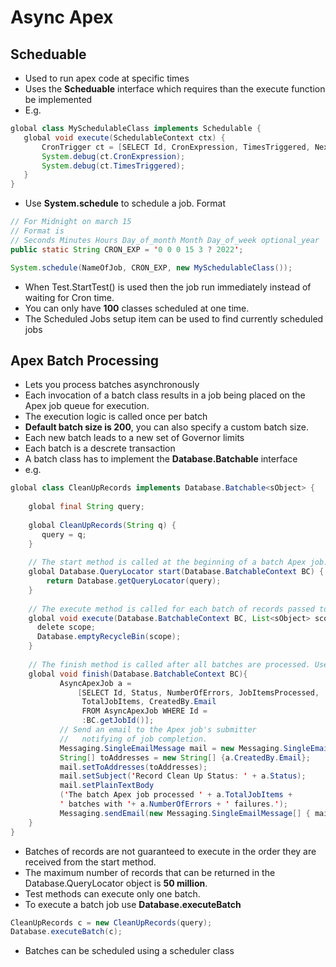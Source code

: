 # Async Apex

## Scheduable

 * Used to run apex code at specific times
 * Uses the **Scheduable** interface which requires than the execute function be implemented
 * E.g.
 ```java
 global class MySchedulableClass implements Schedulable {
 	global void execute(SchedulableContext ctx) {
    	CronTrigger ct = [SELECT Id, CronExpression, TimesTriggered, NextFireTime FROM CronTrigger WHERE Id = :ctx.getTriggerId()];
      	System.debug(ct.CronExpression);
      	System.debug(ct.TimesTriggered);
    }
 }
 ```
 * Use **System.schedule** to schedule a job. Format
 ```java
 // For Midnight on march 15
 // Format is
 // Seconds Minutes Hours Day_of_month Month Day_of_week optional_year
 public static String CRON_EXP = '0 0 0 15 3 ? 2022';
 
 System.schedule(NameOfJob, CRON_EXP, new MySchedulableClass());
 ```
 * When Test.StartTest() is used then the job run immediately instead of waiting for Cron time.
 * You can only have **100** classes scheduled at one time.
 * The Scheduled Jobs setup item can be used to find currently scheduled jobs

## Apex Batch Processing

* Lets you process batches asynchronously
* Each invocation of a batch class results in a job being placed on the Apex job queue for execution.
* The execution logic is called once per batch
* **Default batch size is 200**, you can also specify a custom batch size.
* Each new batch leads to a new set of Governor limits
* Each batch is a descrete transaction
* A batch class has to implement the **Database.Batchable<sObject>** interface
* e.g.
```java
global class CleanUpRecords implements Database.Batchable<sObject> {
	
    global final String query;
    
    global CleanUpRecords(String q) {
       query = q;
	}
    
	// The start method is called at the beginning of a batch Apex job. It collects the records or objects to be passed to the interface method execute.
	global Database.QueryLocator start(Database.BatchableContext BC) {
    	return Database.getQueryLocator(query);
    }
    
    // The execute method is called for each batch of records passed to the method. Use this method to do all required processing for each chunk of data.
	global void execute(Database.BatchableContext BC, List<sObject> scope){
      delete scope;
      Database.emptyRecycleBin(scope);
    }
    
    // The finish method is called after all batches are processed. Use this method to send confirmation emails or execute post-processing operations.
    global void finish(Database.BatchableContext BC){
           AsyncApexJob a =
               [SELECT Id, Status, NumberOfErrors, JobItemsProcessed,
                TotalJobItems, CreatedBy.Email
                FROM AsyncApexJob WHERE Id =
                :BC.getJobId()];
           // Send an email to the Apex job's submitter
           //   notifying of job completion.
           Messaging.SingleEmailMessage mail = new Messaging.SingleEmailMessage();
           String[] toAddresses = new String[] {a.CreatedBy.Email};
           mail.setToAddresses(toAddresses);
           mail.setSubject('Record Clean Up Status: ' + a.Status);
           mail.setPlainTextBody
           ('The batch Apex job processed ' + a.TotalJobItems +
           ' batches with '+ a.NumberOfErrors + ' failures.');
           Messaging.sendEmail(new Messaging.SingleEmailMessage[] { mail });
    }
}
```
* Batches of records are not guaranteed to execute in the order they are received from the start method.
* The maximum number of records that can be returned in the
Database.QueryLocator object is **50 million**.
* Test methods can execute only one batch.
* To execute a batch job use **Database.executeBatch**
```java
CleanUpRecords c = new CleanUpRecords(query);
Database.executeBatch(c);
```
* Batches can be scheduled using a scheduler class